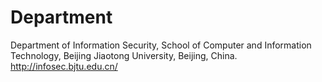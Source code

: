 # Department  
Department of Information Security, School of Computer and Information Technology, Beijing Jiaotong University, Beijing, China. http://infosec.bjtu.edu.cn/
